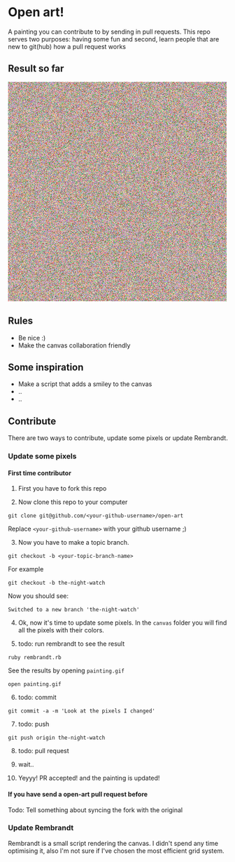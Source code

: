 # Open art!

A painting you can contribute to by sending in pull requests.
This repo serves two purposes: having some fun and second,
learn people that are new to git(hub) how a pull request works

## Result so far

![Result so far](painting.gif)

## Rules

- Be nice :)
- Make the canvas collaboration friendly

## Some inspiration

- Make a script that adds a smiley to the canvas
- ..
- ..

## Contribute

There are two ways to contribute, update some pixels or update Rembrandt.

### Update some pixels

#### First time contributor

1. First you have to fork this repo

2. Now clone this repo to your computer
```
git clone git@github.com/<your-github-username>/open-art
```
Replace `<your-github-username>` with your github username ;)

3. Now you have to make a topic branch.
```
git checkout -b <your-topic-branch-name>
```
For example
```
git checkout -b the-night-watch
```
Now you should see:
```
Switched to a new branch 'the-night-watch'
```

4. Ok, now it's time to update some pixels. In the `canvas` folder you will find
all the pixels with their colors.

5. todo: run rembrandt to see the result
```
ruby rembrandt.rb
```
See the results by opening `painting.gif`
```
open painting.gif
```

6. todo: commit
```
git commit -a -m 'Look at the pixels I changed'
```

7. todo: push
```
git push origin the-night-watch
```

8. todo: pull request

9. wait..

10. Yeyyy! PR accepted! and the painting is updated!

#### If you have send a open-art pull request before

Todo: Tell something about syncing the fork with the original

### Update Rembrandt
Rembrandt is a small script rendering the canvas.
I didn't spend any time optimising it,
also I'm not sure if I've chosen the most efficient grid system.
